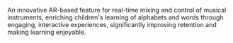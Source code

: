  An innovative AR-based feature for real-time mixing and control of musical instruments, enriching children's learning of alphabets and words through engaging, interactive experiences, significantly improving retention and making learning enjoyable.

